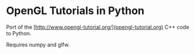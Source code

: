 # OpenGL Tutorials in Python

Port of the [http://www.opengl-tutorial.org/](opengl-tutorial.org) C++ code to Python.

Requires numpy and glfw.
